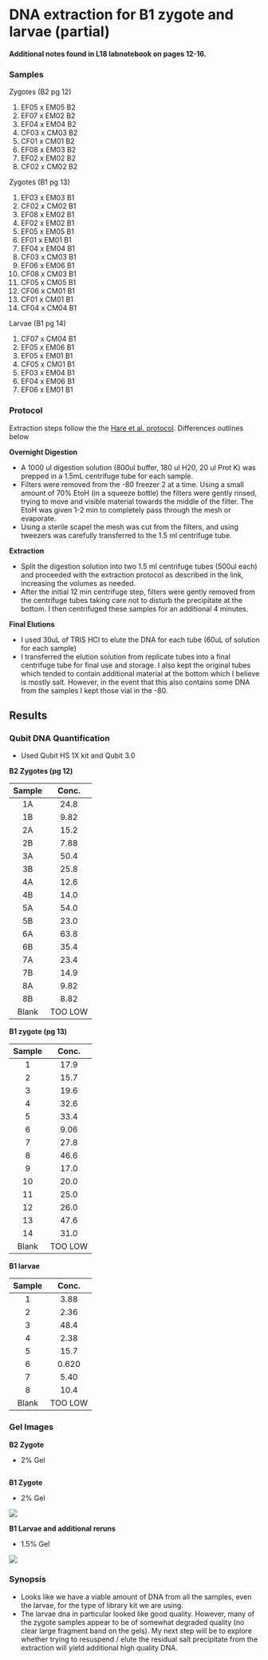 # DNA extraction for B1 zygote and larvae (partial)

**Additional notes found in L18 labnotebook on pages 12-16.**

### Samples 

Zygotes (B2 pg 12)
  1) EF05 x EM05 B2
  2) EF07 x EM02 B2
  3) EF04 x EM04 B2
  4) CF03 x CM03 B2
  5) CF01 x CM01 B2
  6) EF08 x EM03 B2
  7) EF02 x EM02 B2
  8) CF02 x CM02 B2
  
Zygotes (B1 pg 13)
  1) EF03 x EM03 B1
  2) CF02 x CM02 B1
  3) EF08 x EM02 B1
  4) EF02 x EM02 B1
  5) EF05 x EM05 B1
  6) EF01 x EM01 B1
  7) EF04 x EM04 B1
  8) CF03 x CM03 B1
  9) EF06 x EM06 B1
  10) CF08 x CM03 B1
  11) CF05 x CM05 B1
  12) CF06 x CM01 B1
  13) CF01 x CM01 B1
  14) CF04 x CM04 B1
  
Larvae (B1 pg 14)
  1) CF07 x CM04 B1
  2) EF05 x EM06 B1
  3) EF05 x EM01 B1
  4) CF05 x CM01 B1
  5) EF03 x EM04 B1
  6) EF04 x EM06 B1
  7) EF06 x EM01 B1
  
 ### Protocol
  
  Extraction steps follow the the [Hare et al. protocol](https://github.com/epigeneticstoocean/2018OAExp_larvae/blob/master/protocols/hare_larvaeExtractionProtocol.md). Differences outlines below

**Overnight Digestion** 

  * A 1000 ul digestion solution (800ul buffer, 180 ul H20, 20 ul Prot K) was prepped in a 1.5mL centrifuge tube for each sample.
  * Filters were removed from the -80 freezer 2 at a time. Using a small amount of 70% EtoH (in a squeeze bottle) the filters were gently rinsed, trying to move and visible material towards the middle of the filter. The EtoH was given 1-2 min to completely pass through the mesh or evaporate.
  * Using a sterile scapel the mesh was cut from the filters, and using tweezers was carefully transferred to the 1.5 ml centrifuge tube.
  
**Extraction**
  
  * Split the digestion solution into two 1.5 ml centrifuge tubes (500ul each) and proceeded with the extraction protocol as described in the link, increasing the volumes as needed.
  * After the initial 12 min centrifuge step, filters were gently removed from the centrifuge tubes taking care not to disturb the precipitate at the bottom. I then centrifuged these samples for an additional 4 minutes.
  
**Final Elutions**

  * I used 30uL of TRIS HCl to elute the DNA for each tube (60uL of solution for each sample)
  * I transferred the elution solution from replicate tubes into a final centrifuge tube for final use and storage. I also kept the original tubes which tended to contain additional material at the bottom which I believe is mostly salt. However, in the event that this also contains some DNA from the samples I kept those vial in the -80.
  
## Results 

### Qubit DNA Quantification

* Used Qubit HS 1X kit and Qubit 3.0

**B2 Zygotes (pg 12)**

| Sample | Conc. |
|:------:|:-----:|
| 1A | 24.8 |
| 1B | 9.82 | 
| 2A | 15.2 | 
| 2B | 7.88 | 
| 3A | 50.4 | 
| 3B | 25.8 | 
| 4A | 12.6 | 
| 4B | 14.0 | 
| 5A | 54.0 | 
| 5B | 23.0 |
| 6A | 63.8 |
| 6B | 35.4 |
| 7A | 23.4 |
| 7B | 14.9 |
| 8A | 9.82 |
| 8B | 8.82 |
| Blank | TOO LOW |


**B1 zygote (pg 13)**

| Sample | Conc. |
|:------:|:-----:|
| 1 | 17.9 |
| 2 | 15.7 | 
| 3 | 19.6 | 
| 4 | 32.6 | 
| 5 | 33.4 | 
| 6 | 9.06 | 
| 7 | 27.8 | 
| 8 | 46.6 | 
| 9 | 17.0 | 
| 10 | 20.0 |
| 11 | 25.0 |
| 12 | 26.0 |
| 13 | 47.6 |
| 14 | 31.0 |
| Blank | TOO LOW |

**B1 larvae**

| Sample | Conc. |
|:------:|:-----:|
| 1 | 3.88 |
| 2 | 2.36 | 
| 3 | 48.4 | 
| 4 | 2.38 | 
| 5 | 15.7 | 
| 6 | 0.620 | 
| 7 | 5.40 | 
| 8 | 10.4 | 
| Blank | TOO LOW |

### Gel Images

**B2 Zygote**
* 2% Gel

![]()

**B1 Zygote**
* 2% Gel

![](https://github.com/epigeneticstoocean/2018OAExp_larvae/blob/master/figures/2020-04-1_DNAE_Zygote_L18_Block1(1).jpg)

**B1 Larvae and additional reruns**
* 1.5% Gel

![](https://github.com/epigeneticstoocean/2018OAExp_larvae/blob/master/figures/2020-04-2_DNAE_Larvae_L18_Block1withreruns.jpg)

### Synopsis

* Looks like we have a viable amount of DNA from all the samples, even the larvae, for the type of library kit we are using.
* The larvae dna in particular looked like good quality. However, many of the zygote samples appear to be of somewhat degraded quality (no clear large fragment band on the gels). My next step will be to explore whether trying to resuspend / elute the residual salt precipitate from the extraction will yield additional high quality DNA.
